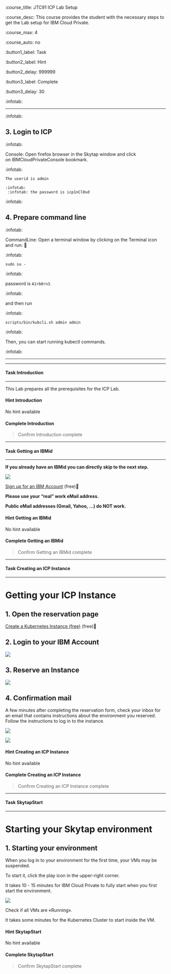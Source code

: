 
:course_title: JTC91 ICP Lab Setup

:course_desc: This course provides the student with the necessary steps to get the Lab setup for IBM Cloud Private.  

:course_max: 4

:course_auto: no

:button1_label: Task

:button2_label: Hint

:button2_delay: 999999

:button3_label: Complete

:button3_delay: 30




:infotab: <hr>

:infotab: <h2 id="toc_0">3. Login to ICP</h2>
:infotab: <p>Console: Open firefox browser in the Skytap window and click on IBMCloudPrivateConsole bookmark.</p>
:infotab: <div><pre><code class="language-none">The userid is        admin     
:infotab: <BR>
:infotab: the password is    icp1nCl0ud</code></pre></div>
:infotab: <h2 id="toc_1">4. Prepare command line</h2>
:infotab: <p>CommandLine: Open a terminal window by clicking on the Terminal icon and run: </p>
:infotab: <div><pre><code class="language-none">sudo su - </code></pre></div>
:infotab: <p>password is <code>A1rb0rn3</code>.</p>
:infotab: <p>and then run </p>
:infotab: <div><pre><code class="language-none">scripts/bin/kubcli.sh admin admin </code></pre></div>
:infotab: <p>Then, you can start running kubectl commands.</p>

:infotab: <hr>








----
#### Task Introduction

----



This Lab prepares all the prerequisites for the ICP Lab.





#### Hint Introduction

No hint available


#### Complete Introduction

> Confirm Introduction complete


----
#### Task Getting an IBMid

----

**If you already have an IBMid you can directly skip to the next step.**

![](./images/signup.png)

[Sign up for an IBM Account](http://ibm.biz/COURSE_SIGNUP) (free)

**Please use your “real” work eMail address.**

**Public eMail addresses (Gmail, Yahoo, …) do NOT work.**




#### Hint Getting an IBMid

No hint available


#### Complete Getting an IBMid

> Confirm Getting an IBMid complete




----
#### Task Creating an ICP Instance

----

# Getting your ICP Instance

## 1. Open the reservation page

[Create a Kubernetes Instance (free)](https://www.ibm.com/cloud/garage/dte/tutorial/ibm-cloud-private-hosted-trial) (free)

## 2. Login to your IBM Account


![](./images/ICP1.png)


## 3. Reserve an Instance

![](./images/ICP2.png)


## 4. Confirmation mail

A few minutes after completing the reservation form, check your inbox for an email that contains instructions about the environment you reserved. Follow the instructions to log in to the instance.

![](./images/mail1.png)

![](./images/mail2.png)


#### Hint Creating an ICP Instance

No hint available


#### Complete Creating an ICP Instance

> Confirm Creating an ICP Instance complete





----
#### Task SkytapStart

----

# Starting your Skytap environment

## 1. Starting your environment

When you log in to your environment for the first time, your VMs may be suspended. 

To start it, click the play icon in the upper-right corner. 

It takes 10 - 15 minutes for IBM Cloud Private to fully start when you first start the environment.

![](./images/skytap1.png)


Check if all VMs are «Running».

It takes some minutes for the Kubernetes Cluster to start inside the VM.





#### Hint SkytapStart

No hint available


#### Complete SkytapStart

> Confirm SkytapStart complete





